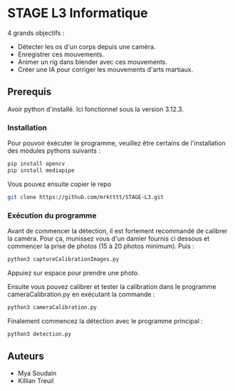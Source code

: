 # STAGE L3 Informatique

4 grands objectifs :

- Détecter les os d'un corps depuis une caméra.
- Enregistrer ces mouvements.
- Animer un rig dans blender avec ces mouvements.
- Créer une IA pour corriger les mouvements d'arts martiaux.

## Prerequis

Avoir python d'installé.
Ici fonctionnel sous la version 3.12.3.

### Installation

Pour pouvoir éxécuter le programme, veuillez être certains de l'installation des modules pythons suivants :

```bash
pip install opencv
pip install mediapipe
```

Vous pouvez ensuite copier le repo

```bash
git clone https://github.com/mrktttt/STAGE-L3.git
```

### Exécution du programme

Avant de commencer la détection, il est fortement recommandé de calibrer la caméra. Pour ça, munissez vous d'un damier fournis ci dessous et commencer la prise de photos (15 à 20 photos minimum).
Puis :

```bash
python3 captureCalibrationImages.py
```

Appuiez sur espace pour prendre une photo.

Ensuite vous pouvez calibrer et tester la calibration dans le programme cameraCalibration.py en exécutant la commande :

```bash
python3 cameraCalibration.py
```

Finalement commencez la détection avec le programme principal :

```bash
python3 detection.py
```

## Auteurs

- Mya Soudain
- Killian Treuil
